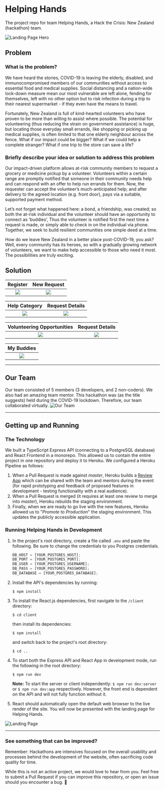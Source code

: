 # Helping Hands

The project repo for team Helping Hands, a Hack the Crisis: New Zealand (hackathon) team.

![Landing Page Hero](/screenshots/landing-page.gif "Landing Page Hero")

## Problem

### What is the problem?

We have heard the stories, COVID-19 is leaving the elderly, disabled, and immunocompromised members of our communities without access to essential food and medical supplies. Social distancing and a nation-wide lock-down measure mean our most vulnerable are left alone, fending for themselves, left with no other option but to risk infection during a trip to their nearest supermarket - if they even have the means to travel.

Fortunately, New Zealand is full of kind-hearted volunteers who have proven to be more than willing to assist where possible. The potential for volunteering (thus reducing the strain on government assistance) is huge, but locating those everyday small errands, like shopping or picking up medical supplies, is often limited to that one elderly neighbour across the fence. What if our impact could be bigger? What if we could help a complete stranger? What if one trip to the store can save a life?

### Briefly describe your idea or solution to address this problem

Our impact-driven platform allows at-risk community members to request a grocery or medicine pickup by a volunteer. Volunteers within a certain range are promptly notified that someone in their community needs help and can respond with an offer to help run errands for them. Now, the requester can accept the volunteer’s much-anticipated help; and after delivery to the agreed location (e.g. front door), pays via a suitable, supported payment method.

Let’s not forget what happened here: a bond, a friendship, was created; so both the at-risk individual and the volunteer should have an opportunity to connect as ‘buddies’, Thus the volunteer is notified first the next time a request is made, or simply able to check in on the individual via phone. Together, we seek to build resilient communities one simple deed at a time.

How do we leave New Zealand in a better place post-COVID-19, you ask? Well, every community has its heroes, so with a gradually growing network of volunteers, we want to make help accessible to those who need it most. The possibilities are truly exciting.

## Solution

|            Register            |            New Request            |
| :----------------------------: | :-------------------------------: |
| ![](/screenshots/register.gif) | ![](/screenshots/new-request.gif) |

|         Help Category          |          Request Details          |
| :----------------------------: | :-------------------------------: |
| ![](/screenshots/category.png) | ![](/screenshots/new-request.png) |

|  Volunteering Opportunities   |      Request Details      |
| :---------------------------: | :-----------------------: |
| ![](/screenshots/markers.png) | ![](/screenshots/map.png) |

|          My Buddies           |
| :---------------------------: |
| ![](/screenshots/buddies.gif) |

---

## Our Team

Our team consisted of 5 members (3 developers, and 2 non-coders). We also had an amazing team mentor. This hackathon was (as the title suggests) held during the COVID-19 lockdown. Therefore, our team collaborated virtually.
![Our Team](/screenshots/team-chat.png "Our Team")

---

## Getting up and Running

### The Technology

We built a TypeScript Express API (connecting to a PostgreSQL database) and React Frontend in a monorepo. This allowed us to contain the entire project in one repository and deploy it to Heroku. We configured a Heroku Pipeline as follows:

1. When a Pull Request is made against _master_, Heroku builds a [Review App](https://blog.heroku.com/heroku-review-apps-ga) which can be shared with the team and mentors during the event (for rapid prototyping and feedback of proposed features in development - testing functionality with a real audience).
2. When a Pull Request is merged (it requires at least one review to merge into _master_), Heroku rebuilds the staging environment.
3. Finally, when we are ready to go live with the new features, Heroku allowed us to "_Promote to Production_" the staging environment. This updates the publicly accessible application.

### Running Helping Hands in Development

1. In the project's root directory, create a file called `.env` and paste the following. Be sure to change the credentials to you Postgres credentials.

   ```javascript
   DB_HOST = [YOUR_POSTGRES_HOST];
   DB_PORT = [YOUR_POSTGRES_PORT];
   DB_USER = [YOUR_POSTGRES_USERNAME];
   DB_PASS = [YOUR_POSTGRES_PASSWORD];
   DB_DATABASE = [YOUR_POSTGRES_DATABASE];
   ```

2. Install the API's dependencies by running:

   ```
   $ npm install
   ```

3. To install the React.js dependencies, first navigate to the `/client` directory:

   ```
   $ cd client
   ```

   then install its dependencies:

   ```
   $ npm install
   ```

   and switch back to the project's root directory:

   ```
   $ cd ..
   ```

4. To start both the Express API and React App in development mode, run the following in the root directory:

   ```
   $ npm run dev
   ```

   **Note:** To start the server or client independently: `$ npm run dev:server` or `$ npm run dev:app` respectively. However, the front end is dependent on the API and will not fully function without it.

5. React should automatically open the default web browser to the live render of the site. You will now be presented with the landing page for Helping Hands.

![Landing Page](/screenshots/hero.png "Landing Page")

---

### See something that can be improved?

Remember: Hackathons are intensives focused on the overall usability and processes behind the development of the website, often sacrificing code quality for time.

While this is not an active project, we would love to hear from you. Feel free to submit a Pull Request if you can improve this repository, or open an issue should you encounter a bug. 🐞
